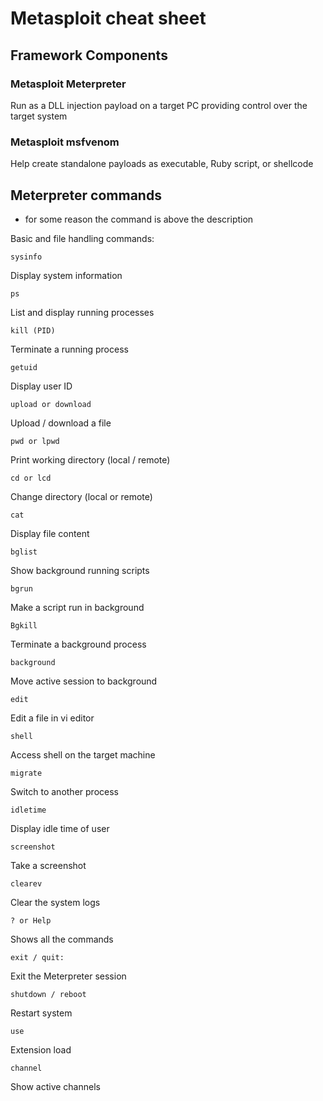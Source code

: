 # Metasploit cheat sheet

## Framework Components

### Metasploit Meterpreter

Run as a DLL injection payload on a target PC providing control over the target system

### Metasploit msfvenom

Help create standalone payloads as executable, Ruby script, or shellcode

## Meterpreter commands

* for some reason the command is above the description

Basic and file handling commands:

```
sysinfo
```
Display system information


```
ps
```
List and display running processes

```
kill (PID)
```
Terminate a running process

```
getuid
```
Display user ID
```
upload or download
```
	

Upload / download a file
```
pwd or lpwd
```
	

Print working directory (local / remote)
```
cd or lcd
```
	

Change directory (local or remote)
```
cat
```
	

Display file content 
```
bglist
```
	

Show background running scripts
```
bgrun
```
Make a script run in background 
```
Bgkill
```
Terminate a background process
```
background
```
Move active session to background
```
edit 
```
Edit a file in vi editor
```
shell
```
Access shell on the target machine
```
migrate 
```
Switch to another process
```
idletime
```
Display idle time of user
```
screenshot
```
Take a screenshot
```
clearev
```
Clear the system logs
```
? or Help 
```
Shows all the commands 
```
exit / quit: 
```
Exit the Meterpreter session
```
shutdown / reboot
```
Restart system
```
use
```
Extension load
```
channel
```
Show active channels
